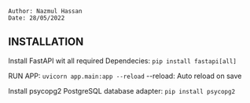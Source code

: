     Author: Nazmul Hassan
    Date: 28/05/2022

## INSTALLATION

Install FastAPI wit all required Dependecies: `pip install fastapi[all]`

RUN APP: `uvicorn app.main:app --reload` --reload: Auto reload on save

Install psycopg2 PostgreSQL database adapter: `pip install psycopg2`
